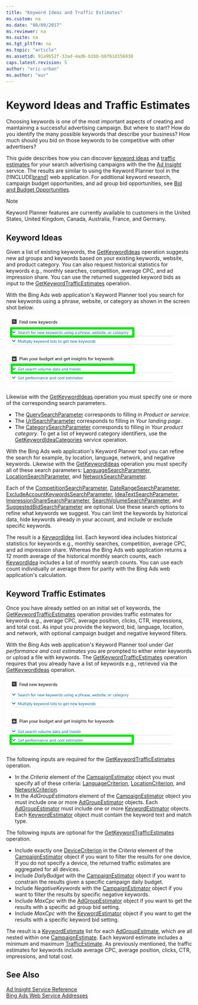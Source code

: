 ```yaml
---
title: "Keyword Ideas and Traffic Estimates"
ms.custom: na
ms.date: "08/09/2017"
ms.reviewer: na
ms.suite: na
ms.tgt_pltfrm: na
ms.topic: "article"
ms.assetid: 91a9b52f-33ad-4ad6-b1bb-b6f61d156838
caps.latest.revision: 5
author: "eric-urban"
ms.author: "eur"
---
```

# Keyword Ideas and Traffic Estimates
Choosing keywords is one of the most important aspects of creating and maintaining a successful advertising campaign. But where to start? How do you identify the many possible keywords that describe your business? How much should you bid on those keywords to be competitive with other advertisers?

This guide describes how you can discover [keyword ideas](#keywordideas) and [traffic estimates](#keywordtrafficestimates) for your search advertising campaigns with the the [Ad Insight](https://msdn.microsoft.com/library/bing-ads-ad-insight-service-reference.aspx) service. The results are similar to using the Keyword Planner tool in the [!INCLUDE[brand](../../concepts/includes/brand.md)] web application. For additional keyword research, campaign budget opportunities, and ad group bid opportunities, see [Bid and Budget Opportunities](../../concepts/budget-and-bid-opportunities.md). 

> [!NOTE]
> Keyword Planner features are currently available to customers in the United States, United Kingdom, Canada, Australia, France, and Germany.

## <a name="keywordideas"></a>Keyword Ideas
Given a list of existing keywords, the [GetKeywordIdeas](https://msdn.microsoft.com/library/bing-ads-ad-insight-getkeywordideas.aspx) operation suggests new ad groups and keywords based on your existing keywords, website, and product category. You can also request historical statistics for keywords e.g., monthly searches, competition, average CPC, and ad impression share. You can use the returned suggested keyword bids as input to the [GetKeywordTrafficEstimates](https://msdn.microsoft.com/library/bing-ads-ad-insight-getkeywordtrafficestimates.aspx) operation.

With the Bing Ads web application's Keyword Planner tool you search for new keywords using a phrase, website, or category as shown in the screen shot below.
 
![GetKeywordIdeas to Keyword Planner UI](../../concepts/media/getkeywordideas-to-keyword-planner-ui.png)

Likewise with the [GetKeywordIdeas](https://msdn.microsoft.com/library/bing-ads-ad-insight-getkeywordideas.aspx) operation you must specify one or more of the corresponding search parameters.
-  The [QuerySearchParameter](https://msdn.microsoft.com/library/bing-ads-ad-insight-querysearchparameter.aspx) corresponds to filling in *Product or service*.
-  The [UrlSearchParameter](https://msdn.microsoft.com/library/bing-ads-ad-insight-urlsearchsearchparameter.aspx) corresponds to filling in *Your landing page*.
-  The [CategorySearchParameter](https://msdn.microsoft.com/library/bing-ads-ad-insight-categorysearchparameter.aspx) corresponds to filling in *Your product category*. To get a list of keyword category identifiers, use the [GetKeywordIdeaCategories](https://msdn.microsoft.com/library/bing-ads-ad-insight-getkeywordideacategories.aspx) service operation.

With the Bing Ads web application's Keyword Planner tool you can refine the search for example, by location, language, network, and negative keywords. Likewise with the [GetKeywordIdeas](https://msdn.microsoft.com/library/bing-ads-ad-insight-getkeywordideas.aspx) operation you must specify all of these search parameters: [LanguageSearchParameter](https://msdn.microsoft.com/library/bing-ads-ad-insight-languagesearchparameter.aspx), [LocationSearchParameter](https://msdn.microsoft.com/library/bing-ads-ad-insight-locationsearchparameter.aspx), and [NetworkSearchParameter](https://msdn.microsoft.com/library/bing-ads-ad-insight-networksearchparameter.aspx). 

Each of the [CompetitionSearchParameter](https://msdn.microsoft.com/library/bing-ads-ad-insight-competitionsearchparameter.aspx), [DateRangeSearchParameter](https://msdn.microsoft.com/library/bing-ads-ad-insight-daterangesearchparameter.aspx), [ExcludeAccountKeywordsSearchParameter](https://msdn.microsoft.com/library/bing-ads-ad-insight-excludeaccountkeywordssearchparameter.aspx), [IdeaTextSearchParameter](https://msdn.microsoft.com/library/bing-ads-ad-insight-ideatextsearchparameter.aspx), [ImpressionShareSearchParameter](https://msdn.microsoft.com/library/bing-ads-ad-insight-impressionsharesearchparameter.aspx), [SearchVolumeSearchParameter](https://msdn.microsoft.com/library/bing-ads-ad-insight-searchvolumesearchparameter.aspx), and [SuggestedBidSearchParameter](https://msdn.microsoft.com/library/bing-ads-ad-insight-suggestedbidsearchparameter.aspx) are optional. Use these search options to refine what keywords we suggest. You can limit the keywords by historical data, hide keywords already in your account, and include or exclude specific keywords.

The result is a [KeywordIdea](https://msdn.microsoft.com/library/bing-ads-ad-insight-keywordidea.aspx) list. Each keyword idea includes historical statistics for keywords e.g., monthly searches, competition, average CPC, and ad impression share. Whereas the Bing Ads web application returns a 12 month average of the historical monthly search counts, each [KeywordIdea](https://msdn.microsoft.com/library/bing-ads-ad-insight-keywordidea.aspx) includes a list of monthly search counts. You can use each count individually or average them for parity with the Bing Ads web application's calculation.

## <a name="keywordtrafficestimates"></a>Keyword Traffic Estimates
Once you have already settled on an initial set of keywords, the [GetKeywordTrafficEstimates](https://msdn.microsoft.com/library/bing-ads-ad-insight-getkeywordtrafficestimates.aspx) operation provides traffic estimates for keywords e.g., average CPC, average position, clicks, CTR, impressions, and total cost. As input you provide the keyword, bid, language, location, and network, with optional campaign budget and negative keyword filters.

With the Bing Ads web application's Keyword Planner tool under *Get performance and cost estimates* you are prompted to either enter keywords or upload a file with keywords. The [GetKeywordTrafficEstimates](https://msdn.microsoft.com/library/bing-ads-ad-insight-getkeywordtrafficestimates.aspx) operation requires that you already have a list of keywords e.g., retrieved via the [GetKeywordIdeas](https://msdn.microsoft.com/library/bing-ads-ad-insight-getkeywordideas.aspx) operation. 

![GetKeywordTrafficEstimates to Keyword Planner UI](../../concepts/media/getkeywordtrafficestimates-to-keyword-planner-ui.png)

The following inputs are required for the [GetKeywordTrafficEstimates](https://msdn.microsoft.com/library/bing-ads-ad-insight-getkeywordtrafficestimates.aspx) operation.
-  In the *Criteria* element of the [CampaignEstimator](https://msdn.microsoft.com/library/bing-ads-ad-insight-campaignestimator.aspx) object you must specify all of these criteria: [LanguageCriterion](https://msdn.microsoft.com/library/bing-ads-ad-insight-languagecriterion.aspx), [LocationCriterion](https://msdn.microsoft.com/library/bing-ads-ad-insight-locationcriterion.aspx), and [NetworkCriterion](https://msdn.microsoft.com/library/bing-ads-ad-insight-networkcriterion.aspx).
- In the *AdGroupEstimators* element of the [CampaignEstimator](https://msdn.microsoft.com/library/bing-ads-ad-insight-campaignestimator.aspx) object you must include one or more [AdGroupEstimator](https://msdn.microsoft.com/library/bing-ads-ad-insight-adgroupestimator.aspx) objects. Each [AdGroupEstimator](https://msdn.microsoft.com/library/bing-ads-ad-insight-adgroupestimator.aspx) must include one or more [KeywordEstimator](https://msdn.microsoft.com/library/bing-ads-ad-insight-keywordestimator.aspx) objects. Each [KeywordEstimator](https://msdn.microsoft.com/library/bing-ads-ad-insight-keywordestimator.aspx) object must contain the keyword text and match type.

The following inputs are optional for the [GetKeywordTrafficEstimates](https://msdn.microsoft.com/library/bing-ads-ad-insight-getkeywordtrafficestimates.aspx) operation.
- Include exactly one [DeviceCriterion](https://msdn.microsoft.com/library/bing-ads-ad-insight-devicecriterion.aspx) in the *Criteria* element of the [CampaignEstimator](https://msdn.microsoft.com/library/bing-ads-ad-insight-campaignestimator.aspx) object if you want to filter the results for one device. If you do not specify a device, the returned traffic estimates are aggregated for all devices.
- Include *DailyBudget* with the [CampaignEstimator](https://msdn.microsoft.com/library/bing-ads-ad-insight-campaignestimator.aspx) object if you want to constrain the results given a specific campaign daily budget.
- Include *NegativeKeywords* with the [CampaignEstimator](https://msdn.microsoft.com/library/bing-ads-ad-insight-campaignestimator.aspx) object if you want to filter the results by specific negative keywords.
- Include *MaxCpc* with the [AdGroupEstimator](https://msdn.microsoft.com/library/bing-ads-ad-insight-adgroupestimator.aspx) object if you want to get the results with a specific ad group bid setting.
- Include *MaxCpc* with the [KeywordEstimator](https://msdn.microsoft.com/library/bing-ads-ad-insight-keywordestimator.aspx) object if you want to get the results with a specific keyword bid setting.

The result is a [KeywordEstimate](https://msdn.microsoft.com/library/bing-ads-ad-insight-keywordestimate.aspx) list for each [AdGroupEstimate](https://msdn.microsoft.com/library/bing-ads-ad-insight-adgroupestimate.aspx), which are all nested within one [CampaignEstimate](https://msdn.microsoft.com/library/bing-ads-ad-insight-campaignestimate.aspx). Each keyword estimate includes a minimum and maximum [TrafficEstimate](https://msdn.microsoft.com/library/bing-ads-ad-insight-trafficestimate.aspx). As previously mentioned, the traffic estimates for keywords include average CPC, average position, clicks, CTR, impressions, and total cost.

## See Also
[Ad Insight Service Reference](https://msdn.microsoft.com/library/bing-ads-ad-insight-service-reference.aspx)  
[Bing Ads Web Service Addresses](../../concepts/bing-ads-web-service-addresses.md)  
